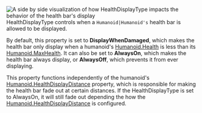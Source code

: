 ![A side by side visualization of how HealthDisplayType impacts the behavior of the health bar's display](https://developer.roblox.com/assets/blt25d44cecfd3e9e09/HealthDisplayType.gif)  
HealthDisplayType controls when a `Humanoid|Humanoid's` health bar is allowed to be displayed.

By default, this property is set to **DisplayWhenDamaged**, which makes the health bar only display when a humanoid's [Humanoid.Health](https://developer.roblox.com/en-us/api-reference/property/Humanoid/Health) is less than its [Humanoid.MaxHealth](https://developer.roblox.com/en-us/api-reference/property/Humanoid/MaxHealth). It can also be set to **AlwaysOn**, which makes the health bar always display, or **AlwaysOff**, which prevents it from ever displaying.

This property functions independently of the humanoid's [Humanoid.HealthDisplayDistance](https://developer.roblox.com/en-us/api-reference/property/Humanoid/HealthDisplayDistance) property, which is responsible for making the health bar fade out at certain distances. If the HealthDisplayType is set to AlwaysOn, it will still fade out depending the how the [Humanoid.HealthDisplayDistance](https://developer.roblox.com/en-us/api-reference/property/Humanoid/HealthDisplayDistance) is configured.